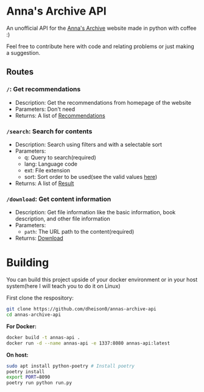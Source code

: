 # Anna's Archive API

An unofficial API for the [Anna's Archive](https://annas-archive.org)
website made in python with coffee :)

Feel free to contribute here with code and relating problems or
just making a suggestion.


## Routes

### `/`: Get recommendations
  - Description: Get the recommendations from homepage of the website
  - Parameters: Don't need
  - Returns: A list of [Recommendations](api/extractors/home.py#L9)

### `/search`: Search for contents
  - Description: Search using filters and with a selectable sort
  - Parameters:
    - q: Query to search(required)
    - lang: Language code
    - ext: File extension
    - sort: Sort order to be used(see the valid values [here](api/extractors/search.py#L9))
  - Returns: A list of [Result](api/extractors/search.py#L44)


### `/download`: Get content information
  - Description: Get file information like the basic information, book description, and other file information
  - Parameters:
    - `path`: The URL path to the content(required)
  - Returns: [Download](api/extractors/download.py#L17)


# Building

You can build this project upside of your docker environment or in your host
system(here I will teach you to do it on Linux)

First clone the respository:
```bash
git clone https://github.com/dheison0/annas-archive-api
cd annas-archive-api
```

**For Docker:**
```bash
docker build -t annas-api .
docker run -d --name annas-api -e 1337:8080 annas-api:latest
```

**On host:**
```bash
sudo apt install python-poetry # Install poetry
poetry install
export PORT=8090
poetry run python run.py
```